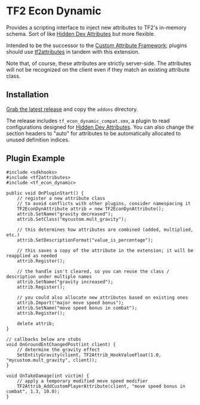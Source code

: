 # TF2 Econ Dynamic

Provides a scripting interface to inject new attributes to TF2's in-memory schema.  Sort of
like [Hidden Dev Attributes][] but more flexible.

Intended to be the successor to the [Custom Attribute Framework][]; plugins should use
[tf2attributes][] in tandem with this extension.

Note that, of course, these attributes are strictly server-side.  The attributes will not be
recognized on the client even if they match an existing attribute class.

[Custom Attribute Framework]: https://github.com/nosoop/SM-TFCustAttr
[tf2attributes]: https://github.com/FlaminSarge/tf2attributes
[Hidden Dev Attributes]: https://forums.alliedmods.net/showthread.php?t=326853

## Installation

[Grab the latest release][release] and copy the `addons` directory.

The release includes `tf_econ_dynamic_compat.smx`, a plugin to read configurations designed
for [Hidden Dev Attributes][].  You can also change the section headers to "auto" for attributes
to be automatically allocated to unused definition indices.

[release]: https://github.com/nosoop/SMExt-TFEconDynamic/releases

## Plugin Example

```sourcepawn
#include <sdkhooks>
#include <tf2attributes>
#include <tf_econ_dynamic>

public void OnPluginStart() {
	// register a new attribute class
	// to avoid conflicts with other plugins, consider namespacing it
	TF2EconDynAttribute attrib = new TF2EconDynAttribute();
	attrib.SetName("gravity decreased");
	attrib.SetClass("mycustom.mult_gravity");
	
	// this determines how attributes are combined (added, multiplied, etc.)
	attrib.SetDescriptionFormat("value_is_percentage");
	
	// this saves a copy of the attribute in the extension; it will be reapplied as needed
	attrib.Register();
	
	// the handle isn't cleared, so you can reuse the class / description under multiple names
	attrib.SetName("gravity increased");
	attrib.Register();
	
	// you could also allocate new attributes based on existing ones
	attrib.Import("major move speed bonus");
	attrib.SetName("move speed bonus in combat");
	attrib.Register();
	
	delete attrib;
}

// callbacks below are stubs
void OnGroundEntChangedPost(int client) {
	// determine the gravity effect
	SetEntityGravity(client, TF2Attrib_HookValueFloat(1.0, "mycustom.mult_gravity", client));
}

void OnTakeDamage(int victim) {
	// apply a temporary modified move speed modifier
	TF2Attrib_AddCustomPlayerAttribute(client, "move speed bonus in combat", 1.3, 10.0);
}
```
